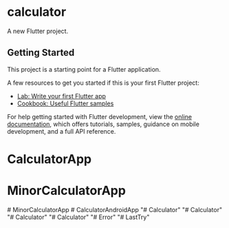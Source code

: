 # calculator

A new Flutter project.

## Getting Started

This project is a starting point for a Flutter application.

A few resources to get you started if this is your first Flutter project:

- [Lab: Write your first Flutter app](https://docs.flutter.dev/get-started/codelab)
- [Cookbook: Useful Flutter samples](https://docs.flutter.dev/cookbook)

For help getting started with Flutter development, view the
[online documentation](https://docs.flutter.dev/), which offers tutorials,
samples, guidance on mobile development, and a full API reference.
# CalculatorApp
# MinorCalculatorApp
#   M i n o r C a l c u l a t o r A p p  
 #   C a l c u l a t o r A n d r o i d A p p  
 "# Calculator" 
"# Calculator" 
"# Calculator" 
"# Calculator" 
"# Error" 
"# LastTry" 

